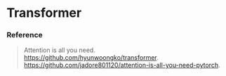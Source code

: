 # Transformer

### Reference
  >Attention is all you need. \
  >https://github.com/hyunwoongko/transformer. \
  >https://github.com/jadore801120/attention-is-all-you-need-pytorch. 
  >
